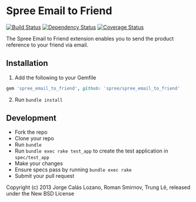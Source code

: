 # Spree Email to Friend

[![Build Status](https://travis-ci.org/futhr/spree_email_to_friend.png)](https://travis-ci.org/futhr/spree_email_to_friend)
[![Dependency Status](https://gemnasium.com/futhr/spree_email_to_friend.png)](https://gemnasium.com/futhr/spree_email_to_friend)
[![Coverage Status](https://coveralls.io/repos/futhr/spree_email_to_friend/badge.png?branch=master)](https://coveralls.io/r/futhr/spree_email_to_friend)

The Spree Email to Friend extension enables you to send the product reference to your friend via email.

## Installation

1. Add the following to your Gemfile
```ruby
gem 'spree_email_to_friend', github: 'spree/spree_email_to_friend'
```

2. Run `bundle install`

## Development

* Fork the repo
* Clone your repo
* Run `bundle`
* Run `bundle exec rake test_app` to create the test application in `spec/test_app`
* Make your changes
* Ensure specs pass by running `bundle exec rake`
* Submit your pull request

Copyright (c) 2013 Jorge Calás Lozano, Roman Smirnov, Trung Lê, released under the New BSD License
